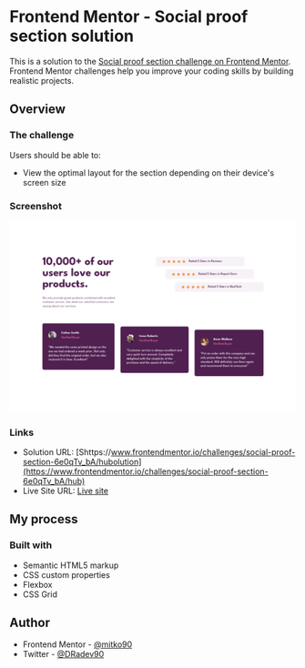 # Frontend Mentor - Social proof section solution

This is a solution to the [Social proof section challenge on Frontend Mentor](https://www.frontendmentor.io/challenges/social-proof-section-6e0qTv_bA). Frontend Mentor challenges help you improve your coding skills by building realistic projects. 


## Overview

### The challenge

Users should be able to:

- View the optimal layout for the section depending on their device's screen size

### Screenshot

![](./screenshot.png)


### Links

- Solution URL: [Shttps://www.frontendmentor.io/challenges/social-proof-section-6e0qTv_bA/hubolution](https://www.frontendmentor.io/challenges/social-proof-section-6e0qTv_bA/hub)
- Live Site URL: [Live site](https://t.co/7JsH7RnnpB)

## My process

### Built with

- Semantic HTML5 markup
- CSS custom properties
- Flexbox
- CSS Grid


## Author

- Frontend Mentor - [@mitko90](https://www.frontendmentor.io/profile/mitko90)
- Twitter - [@DRadev90](https://twitter.com/DRadev90)
